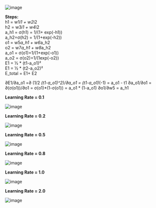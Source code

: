 											
							
											
											
											
											
											
											
											
											
											
											
											
![image](https://user-images.githubusercontent.com/83409496/118163080-2d3f6200-b43f-11eb-9018-42cabd2d8667.png)


<b>Steps: </b><br/>
h1 = w1*i1 + w2*i2 <br/>
h2 = w3*i1 + w4*i2 <br/>
a_h1 = σ(h1) = 1/(1+ exp(-h1)) <br/>
a_h2=σ(h2) = 1/(1+exp(-h2)) <br/>
o1 = w5*a_h1 + w6*a_h2 <br/>
o2 = w7*a_h1 + w8*a_h2 <br/>
a_o1 = σ(o1)=1/(1+exp(-o1)) <br/>
a_o2 = σ(o2)=1/(1exp(-o2)) <br/>
E1 = ½ * (t1-a_o1)² <br/>
E1 = ½ * (t2-a_o2)² <br/>
E_total = E1+ E2 <br/>

∂E1/∂a_o1 =∂ (1/2 *(t1-a_o1)^2)/∂a_o1 = (t1-a_o1)*(-1) = a_o1 - t1
∂a_o1/∂o1 = ∂(σ(o1))/∂o1 = σ(o1)*(1-σ(o1)) = a_o1 * (1-a_o1)
∂o1/∂w5 = a_h1


<b>Learning Rate = 0.1 </b> <br/>

![image](https://user-images.githubusercontent.com/83409496/118160794-632f1700-b43c-11eb-9b17-ac6fd725bc0e.png)


<b>Learning Rate = 0.2 </b> <br/>

![image](https://user-images.githubusercontent.com/83409496/118160833-73df8d00-b43c-11eb-89c5-b4b57d001cd9.png)


<b>Learning Rate = 0.5 </b> <br/>

![image](https://user-images.githubusercontent.com/83409496/118162727-b7d39180-b43e-11eb-8e35-46e1bcd420a7.png)


<b>Learning Rate = 0.8 </b> <br/>

![image](https://user-images.githubusercontent.com/83409496/118162892-ed787a80-b43e-11eb-91ce-8af2830e6633.png)


<b>Learning Rate = 1.0 </b> <br/>

![image](https://user-images.githubusercontent.com/83409496/118162937-f8cba600-b43e-11eb-82b3-c72fb30087c5.png)


<b>Learning Rate = 2.0 </b> <br/>

![image](https://user-images.githubusercontent.com/83409496/118160476-fae03580-b43b-11eb-9b4c-b7e9568529f5.png)
